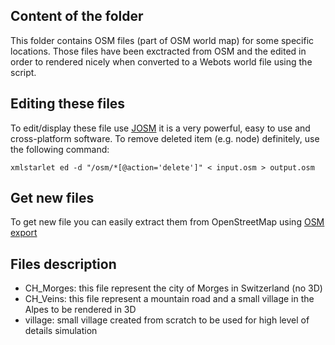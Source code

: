 ## Content of the folder
This folder contains OSM files (part of OSM world map) for some specific locations. Those files have been exctracted from OSM and the edited in order to rendered nicely when converted to a Webots world file using the script.

## Editing these files
To edit/display these file use [JOSM](https://josm.openstreetmap.de) it is a very powerful, easy to use and cross-platform software.
To remove deleted item (e.g. node) definitely, use the following command:
```
xmlstarlet ed -d "/osm/*[@action='delete']" < input.osm > output.osm
```

## Get new files
To get new file you can easily extract them from OpenStreetMap using [OSM export](https://www.openstreetmap.org/export)

## Files description
* CH_Morges: this file represent the city of Morges in Switzerland (no 3D)
* CH_Veins: this file represent a mountain road and a small village in the Alpes to be rendered in 3D
* village: small village created from scratch to be used for high level of details simulation
